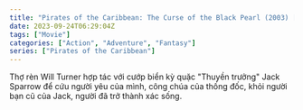 ```yaml
---
title: "Pirates of the Caribbean: The Curse of the Black Pearl (2003) [Vietnamese Subtitle]"
date: 2023-09-24T06:29:04Z
tags: ["Movie"]
categories: ["Action", "Adventure", "Fantasy"]
series: ["Pirates of the Caribbean"]
---
```


Thợ rèn Will Turner hợp tác với cướp biển kỳ quặc "Thuyền trưởng" Jack Sparrow để cứu người yêu của mình, công chúa của thống đốc, khỏi người bạn cũ của Jack, người đã trở thành xác sống.

<mux-player stream-type="on-demand"
  src="https://kp3d-my.sharepoint.com/personal/ryoo_kp3d_onmicrosoft_com/_layouts/15/download.aspx?share=EXNhuQAVuQVJkC3_wIRWAEQBwoFdc5Zff6nU2xfbsXe-5Q" metadata-video-title="Pirates of the Caribbean: The Curse of the Black Pearl (2003) [Vietnamese Subtitle]" prefer-playback="mse" controls>
  </mux-player>
  
  
  <script src="https://cdn.jsdelivr.net/npm/@mux/mux-player"></script>
  
 <script id="5MNh502gFpP8HHBLZdlEHWU00ZHQ43OLwDZZErhpJAaj8" type="application/ld+json">
 {
  "@context": "https://schema.org/",
  "@type": "VideoObject",
  "name": "Pirates of the Caribbean: The Curse of the Black Pearl (2003)",
  "contentUrl": "https://stream.mux.com/5MNh502gFpP8HHBLZdlEHWU00ZHQ43OLwDZZErhpJAaj8.m3u8",
  "thumbnailUrl": "https://www.themoviedb.org/t/p/original/6FlTIGVE7YCl82vtFgvqJfWTrqy.jpg?width=314&fit_mode=preserve&time=25",
  "uploadDate": "2023-09-24T06:29:04Z",
}

</script>
